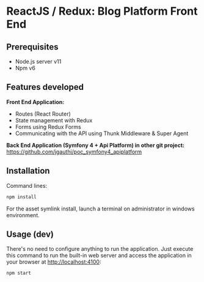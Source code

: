 # ReactJS / Redux: Blog Platform Front End 

## Prerequisites

* Node.js server v11
* Npm v6

## Features developed

**Front End Application:**
* Routes (React Router)
* State management with Redux
* Forms using Redux Forms
* Communicating with the API using Thunk Middleware & Super Agent

**Back End Application (Symfony 4 + Api Platform) in other git project:**
https://github.com/jgauthi/poc_symfony4_apiplatform


## Installation
Command lines:

```bash
npm install
```

For the asset symlink install, launch a terminal on administrator in windows environment.

## Usage (dev)
There's no need to configure anything to run the application. Just execute this
command to run the built-in web server and access the application in your
browser at <http://localhost:4100>:

```bash
npm start
```
